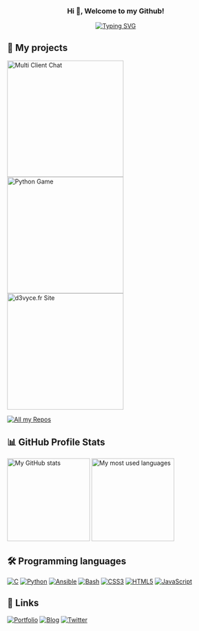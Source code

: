 <h3 align="center">
  Hi 👋, Welcome to my Github!
</h3>

<!-- https://github.com/DenverCoder1/readme-typing-svg -->
<p align="center">
  <a href="#"><img src="https://readme-typing-svg.herokuapp.com?font=Fira+Code&pause=1000&center=true&vCenter=true&width=435&lines=DEVELOPER;CTF+PLAYER;DEVOPS" alt="Typing SVG" /></a>
</p>

## 📙 My projects

<!-- https://github.com/DenverCoder1/github-readme-stats -->
<p align="left">
  <a href="https://github.com/d3vyce/Multi-Client-Chat"><img width="270" alt="Multi Client Chat" src="https://denvercoder1-github-readme-stats.vercel.app/api/pin/?username=d3vyce&repo=Multi-Client-Chat&theme=react&bg_color=3d3d3d&title_color=59A9FF&icon_color=59A9FF&hide_border=true&show_icons=false" /></a>
  <a href="https://github.com/d3vyce/Python-Game"><img width="270" alt="Python Game" src="https://denvercoder1-github-readme-stats.vercel.app/api/pin/?username=d3vyce&repo=Python-Game&theme=react&bg_color=3d3d3d&title_color=59A9FF&icon_color=59A9FF&hide_border=true&show_icons=false" /></a>
  <a href="https://github.com/d3vyce/d3vyce.fr"><img width="270" alt="d3vyce.fr Site" src="https://denvercoder1-github-readme-stats.vercel.app/api/pin/?username=d3vyce&repo=d3vyce.fr&theme=react&bg_color=3d3d3d&title_color=59A9FF&icon_color=59A9FF&hide_border=true&show_icons=false" /></a>
</p>

<!-- https://github.com/badges/shields -->
<p align="left">
  <a href="https://github.com/d3vyce?tab=repositories"><img alt="All my Repos" src="https://shields.io/badge/-All%20my%20Repos-3d3d3d?style=for-the-badge" /></a>
</p>

<!-- https://github.com/anuraghazra/github-readme-stats -->
## 📊 GitHub Profile Stats

<a href="#"><img alt="My GitHub stats" src="https://github-readme-stats.vercel.app/api/?username=d3vyce&show_icons=true&count_private=true&theme=react&hide_border=true&bg_color=3d3d3d&title_color=59A9FF&icon_color=59A9FF" height="192px" /></a>
<a href="#"><img alt="My most used languages" src="https://github-readme-stats.vercel.app/api/top-langs/?username=d3vyce&langs_count=8&layout=compact&theme=react&hide_border=true&bg_color=3d3d3d&title_color=59A9FF&icon_color=59A9FF" height="192px" /></a>
<br />

## 🛠️ Programming languages
<p>
  <a href="#"><img alt="C" src="https://img.shields.io/badge/C-239120?logo=c&logoColor=white&style=for-the-badge"></a>
  <a href="#"><img alt="Python" src="https://img.shields.io/badge/Python-3776AB?logo=python&logoColor=white&style=for-the-badge"></a>
  <a href="#"><img alt="Ansible" src="https://img.shields.io/badge/Ansible-4053D6?logo=ansible&logoColor=white&style=for-the-badge"></a>
  <a href="#"><img alt="Bash" src="https://img.shields.io/badge/Bash-557C94?logo=gnu-bash&logoColor=white&style=for-the-badge"></a>
  <a href="#"><img alt="CSS3" src="https://img.shields.io/badge/CSS3-1572B6?logo=css3&logoColor=white&style=for-the-badge"></a>
  <a href="#"><img alt="HTML5" src="https://img.shields.io/badge/HTML5-E34F26?logo=html5&logoColor=white&style=for-the-badge"></a>
  <a href="#"><img alt="JavaScript" src="https://img.shields.io/badge/JavaScript-F7DF1E?logo=javascript&logoColor=black&style=for-the-badge"></a>
</p>

## 🔗 Links
<p>
  <a href="https://d3vyce.fr/"><img alt="Portfolio" src="https://img.shields.io/badge/Portfolio-E34F26?logo=gitbook&logoColor=white&style=for-the-badge"></a>
  <a href="https://www.d3vyce.fr"><img alt="Blog" src="https://img.shields.io/badge/Blog-239120?logo=ghost&logoColor=white&style=for-the-badge"></a>
  <a href="https://twitter.com/d3vyce"><img alt="Twitter" src="https://img.shields.io/badge/Twitter-4053D6?logo=twitter&logoColor=white&style=for-the-badge"></a>
</p>
